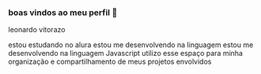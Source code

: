 ### boas vindos ao meu perfil 💙

leonardo vitorazo

estou estudando no alura
estou me desenvolvendo na linguagem
estou me desenvolvendo na linguagem Javascript
utilizo esse espaço para minha organização e compartilhamento de meus projetos envolvidos
